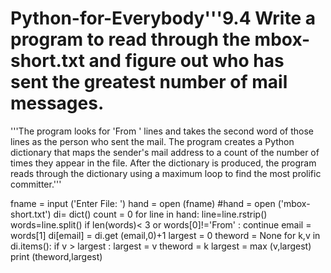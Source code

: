 # Python-for-Everybody'''9.4 Write a program to read through the mbox-short.txt and figure out who has sent the greatest number of mail messages. 
'''The program looks for 'From ' lines and takes the second word of those lines as the person who sent the mail. 
The program creates a Python dictionary that maps the sender's mail address to a count of the number of times they appear in the file. 
After the dictionary is produced, the program reads through the dictionary using a maximum loop to find the most prolific committer.'''


fname = input ('Enter File: ')
hand = open (fname)
#hand = open ('mbox-short.txt')
di= dict()
count = 0
for line in hand:
    line=line.rstrip()
    words=line.split()
    if len(words)< 3 or words[0]!='From' : continue
    email = words[1]
    di[email] = di.get (email,0)+1
largest = 0
theword = None
for k,v in di.items():
    if v > largest :
        largest = v
        theword = k
    largest = max (v,largest)
print (theword,largest)



    


    
    

   
  
